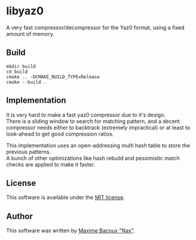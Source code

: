 # libyaz0

A very fast compressor/decompressor for the Yaz0 format, using a fixed amount of memory.

## Build

    mkdir build
    cd build
    cmake .. -DCMAKE_BUILD_TYPE=Release
    cmake --build .

## Implementation

It is very hard to make a fast yaz0 compressor due to it's design.  
There is a sliding window to search for matching pattern, and a decent compressor
needs either to backtrack (extremely impractical) or at least to look-ahead to get good
compression ratios.

This implementation uses an open-addressing multi hash table to store the previous patterns.  
A bunch of other optimizations like hash rebuild and pessimistic match checks are applied
to make it faster.  

## License

This software is available under the [MIT license](LICENSE).

## Author

This software was written by [Maxime Bacoux "Nax"](https://github.com/Nax).
